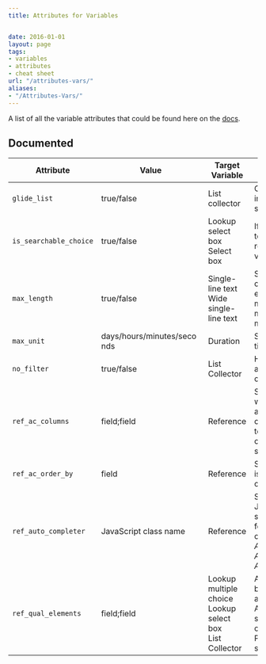 ```yaml
---
title: Attributes for Variables


date: 2016-01-01
layout: page
tags:
- variables
- attributes
- cheat sheet
url: "/attributes-vars/"
aliases:
- "/Attributes-Vars/"
---
```

<style>
td {
    max-width: 200px;
    word-wrap: break-word;
}
</style>


A list of all the variable attributes that could be found here on the [docs](https://docs.servicenow.com/bundle/jakarta-it-service-management/page/product/service-catalog-management/reference/variable-attributes.html#variable-attributes).
<!--more-->

## Documented

| Attribute                   | Value                       | Target Variable                                                 | Description |
| --------------------------- | --------------------------- | --------------------------------------------------------------- | ---------------------------------------------------------------------------------------------------------------------------------------------------------------------------------------------- |
| `glide_list`                | true/false                  | List collector                                                  | Changes the list collector interface from slushbucket to glide list.                                                                                                                           |
| `is_searchable_choice`      | true/false                  | Lookup select box<br/>Select box                                | If set to true, allows you to search and select the required value for the variable.                                                                                                           |
| `max_length`                | true/false                  | Single-line text<br/>Wide single-line text                      | Sets the maximum character length. For example, if max_length=200, the maximum value for max_length is 4000.                                                                                   |
| `max_unit`                  | days/hours/minutes/seconds  | Duration                                                        | Sets the maximum unit of time for the duration.                                                                                                                                                |
| `no_filter`                 | true/false                  | List Collector                                                  | Hides the filter fields that appear above a list collector.                                                                                                                                    |
| `ref_ac_columns`            | field;field                 | Reference                                                       | Specifies the columns whose display values appear in an auto completion list in addition to the name. Separate column names with a semi-colon.                                                 |
| `ref_ac_order_by`           | field                       | Reference                                                       | Specifies the column that is used to sort the auto completion list.                                                                                                                            |
| `ref_auto_completer`        | JavaScript class name       | Reference                                                       |  Specifies the name of a JavaScript class (client-side) that creates the list for auto completion choices.<br/>*AJAXReferenceCompleter*<br/>*AJAXTableCompleter*<br/>*AJAXReferenceChoice*     |
| `ref_qual_elements`         | field;field                 | Lookup multiple choice<br/>Lookup select box<br/>List Collector | A list of fields to be sent back to the server to get an updated reference. <br/> Attribute behavior is specific to the service catalog desktop. <br/> Probably doesnt work on service portal. |